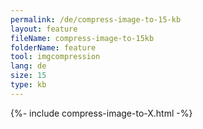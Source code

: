 ```yaml
---
permalink: /de/compress-image-to-15-kb
layout: feature
fileName: compress-image-to-15kb
folderName: feature
tool: imgcompression
lang: de
size: 15
type: kb
---
```


{%- include compress-image-to-X.html -%}
